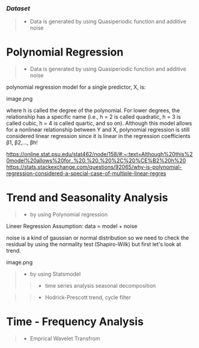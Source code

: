 ### *Dataset*
> * Data is generated by using Quasiperiodic function and additive noise 

# Polynomial Regression
> * Data is generated by using Quasiperiodic function and additive noise 

polynomial regression model for a single predictor, X, is:

image.png

where h is called the degree of the polynomial. For lower degrees, the relationship has a specific name (i.e., h = 2 is called quadratic, h = 3 is called cubic, h = 4 is called quartic, and so on). Although this model allows for a nonlinear relationship between Y and X, polynomial regression is still considered linear regression since it is linear in the regression coefficients β1, β2,..., βh!

https://online.stat.psu.edu/stat462/node/158/#:~:text=Although%20this%20model%20allows%20for,.%20.%20.%20%2C%20%CE%B2%20h%20
https://stats.stackexchange.com/questions/92065/why-is-polynomial-regression-considered-a-special-case-of-multiple-linear-regres

# Trend and Seasonality Analysis
> * by using Polynomial regression

Lineer Regression Assumption:
data = model + noise

noise is a kind of gaussian or normal distribution so we need to check the residual by using the normality test (Shapiro-Wilk) but first let's look at trend.

image.png
> * by using Statsmodel
>> * time series analysis seasonal decomposition 

>> * Hodrick-Prescott trend, cycle filter

# Time - Frequency Analysis
> * Emprical Wavelet Transfrom
